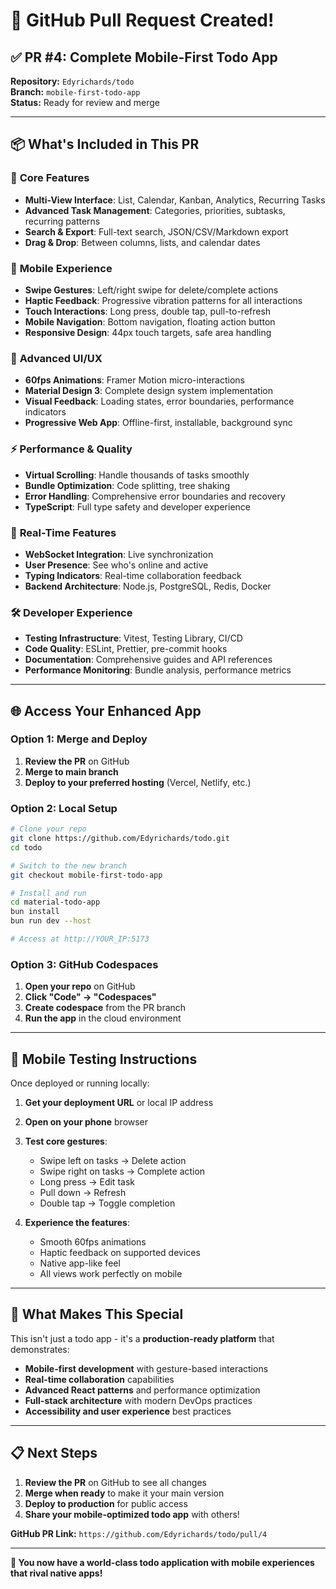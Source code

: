 # 🎉 GitHub Pull Request Created!

## ✅ PR #4: Complete Mobile-First Todo App

**Repository:** `Edyrichards/todo`  
**Branch:** `mobile-first-todo-app`  
**Status:** Ready for review and merge

---

## 📦 What's Included in This PR

### 🚀 **Core Features**
- **Multi-View Interface**: List, Calendar, Kanban, Analytics, Recurring Tasks
- **Advanced Task Management**: Categories, priorities, subtasks, recurring patterns
- **Search & Export**: Full-text search, JSON/CSV/Markdown export
- **Drag & Drop**: Between columns, lists, and calendar dates

### 📱 **Mobile Experience**
- **Swipe Gestures**: Left/right swipe for delete/complete actions
- **Haptic Feedback**: Progressive vibration patterns for all interactions
- **Touch Interactions**: Long press, double tap, pull-to-refresh
- **Mobile Navigation**: Bottom navigation, floating action button
- **Responsive Design**: 44px touch targets, safe area handling

### 🎨 **Advanced UI/UX**
- **60fps Animations**: Framer Motion micro-interactions
- **Material Design 3**: Complete design system implementation
- **Visual Feedback**: Loading states, error boundaries, performance indicators
- **Progressive Web App**: Offline-first, installable, background sync

### ⚡ **Performance & Quality**
- **Virtual Scrolling**: Handle thousands of tasks smoothly
- **Bundle Optimization**: Code splitting, tree shaking
- **Error Handling**: Comprehensive error boundaries and recovery
- **TypeScript**: Full type safety and developer experience

### 🔄 **Real-Time Features**
- **WebSocket Integration**: Live synchronization
- **User Presence**: See who's online and active
- **Typing Indicators**: Real-time collaboration feedback
- **Backend Architecture**: Node.js, PostgreSQL, Redis, Docker

### 🛠️ **Developer Experience**
- **Testing Infrastructure**: Vitest, Testing Library, CI/CD
- **Code Quality**: ESLint, Prettier, pre-commit hooks
- **Documentation**: Comprehensive guides and API references
- **Performance Monitoring**: Bundle analysis, performance metrics

---

## 🌐 **Access Your Enhanced App**

### Option 1: Merge and Deploy
1. **Review the PR** on GitHub
2. **Merge to main branch**
3. **Deploy to your preferred hosting** (Vercel, Netlify, etc.)

### Option 2: Local Setup
```bash
# Clone your repo
git clone https://github.com/Edyrichards/todo.git
cd todo

# Switch to the new branch
git checkout mobile-first-todo-app

# Install and run
cd material-todo-app
bun install
bun run dev --host

# Access at http://YOUR_IP:5173
```

### Option 3: GitHub Codespaces
1. **Open your repo** on GitHub
2. **Click "Code" → "Codespaces"**
3. **Create codespace** from the PR branch
4. **Run the app** in the cloud environment

---

## 📱 **Mobile Testing Instructions**

Once deployed or running locally:

1. **Get your deployment URL** or local IP address
2. **Open on your phone** browser
3. **Test core gestures**:
   - Swipe left on tasks → Delete action
   - Swipe right on tasks → Complete action
   - Long press → Edit task
   - Pull down → Refresh
   - Double tap → Toggle completion

4. **Experience the features**:
   - Smooth 60fps animations
   - Haptic feedback on supported devices
   - Native app-like feel
   - All views work perfectly on mobile

---

## 🎯 **What Makes This Special**

This isn't just a todo app - it's a **production-ready platform** that demonstrates:

- **Mobile-first development** with gesture-based interactions
- **Real-time collaboration** capabilities
- **Advanced React patterns** and performance optimization
- **Full-stack architecture** with modern DevOps practices
- **Accessibility and user experience** best practices

---

## 📋 **Next Steps**

1. **Review the PR** on GitHub to see all changes
2. **Merge when ready** to make it your main version
3. **Deploy to production** for public access
4. **Share your mobile-optimized todo app** with others!

**GitHub PR Link:** `https://github.com/Edyrichards/todo/pull/4`

---

**🎉 You now have a world-class todo application with mobile experiences that rival native apps!**